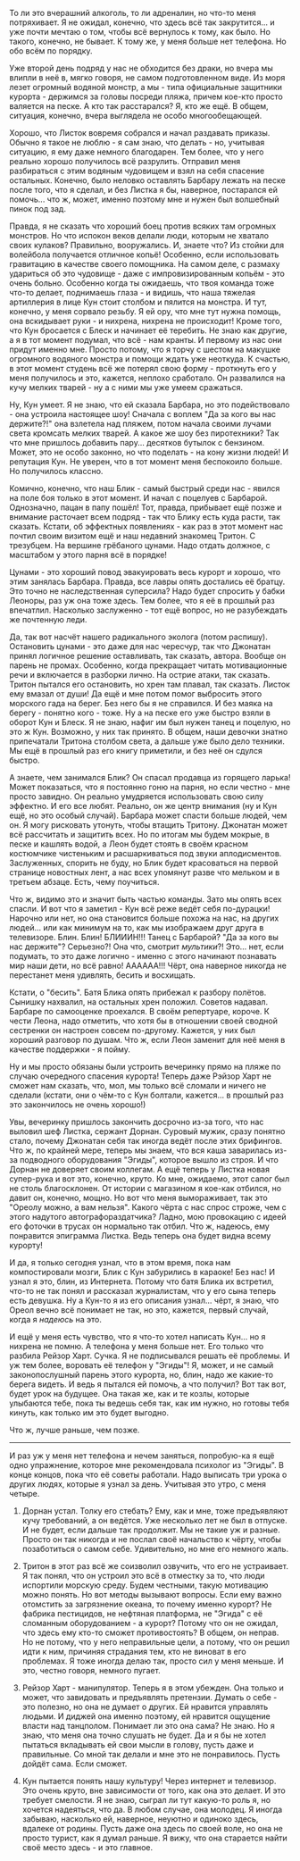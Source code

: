 То ли это вчерашний алкоголь, то ли адреналин, но что-то меня потряхивает. Я не ожидал, конечно, что здесь всё так закрутится... и уже почти мечтаю о том, чтобы всё вернулось к тому, как было. Но такого, конечно, не бывает. К тому же, у меня больше нет телефона. Но обо всём по порядку.

Уже второй день подряд у нас не обходится без драки, но вчера мы влипли в неё в, мягко говоря, не самом подготовленном виде. Из моря лезет огромный водяной монстр, а мы - типа официальные защитники курорта - держимся за головы посреди пляжа, причем кое-кто просто валяется на песке. А кто так расстарался? Я, кто же ещё. В общем, ситуация, конечно, вчера выглядела не особо многообещающей.

Хорошо, что Листок вовремя собрался и начал раздавать приказы. Обычно я такое не люблю - я сам знаю, что делать - но, учитывая ситуацию, я ему даже немного благодарен. Тем более, что у него реально хорошо получилось всё разрулить. Отправил меня разбираться с этим водяным чудовищем и взял на себя спасение остальных. Конечно, было неловко оставлять Барбару лежать на песке после того, что я сделал, и без Листка я бы, наверное, постарался ей помочь... что ж, может, именно поэтому мне и нужен был волшебный пинок под зад.

Правда, я не сказать что хороший боец против всяких там огромных монстров. Но что испокон веков делали люди, которым не хватало своих кулаков? Правильно, вооружались. И, знаете что? Из стойки для волейбола получается отличное копьё! Особенно, если использовать гравитацию в качестве своего помощника. На самом деле, с размаху удариться об это чудовище - даже с импровизированным копьём - это очень больно. Особенно когда ты ожидаешь, что твоя команда тоже что-то делает, поднимаешь глаза - и видишь, что наша тяжелая артиллерия в лице Кун стоит столбом и пялится на монстра. И тут, конечно, у меня сорвало резьбу. Я ей ору, что мне тут нужна помощь, она вскидывает руки - и нихрена, нихрена не происходит! Кроме того, что Кун бросается с Блеск и начинает её теребить. Не знаю как другие, а я в тот момент подумал, что всё - нам кранты. И первому из нас они придут именно мне. Просто потому, что я торчу с шестом на макушке огромного водяного монстра и помощи ждать уже неоткуда. К счастью, в этот момент студень всё же потерял свою форму - проткнуть его у меня получилось и это, кажется, неплохо сработало. Он развалился на кучу мелких тварей - ну а с ними мы уже умеем сражаться.

Ну, Кун умеет. Я не знаю, что ей сказала Барбара, но это подействовало - она устроила настоящее шоу! Сначала с воплем "Да за кого вы нас держите?!" она взлетела над пляжем, потом начала своими лучами света кромсать мелких тварей. А какое же шоу без пиротехники? Так что мне пришлось добавить пару... десятков бутылок с бензином. Может, это не особо законно, но что поделать - на кону жизни людей! И репутация Кун. Не уверен, что в тот момент меня беспокоило больше. Но получилось классно.

Комично, конечно, что наш Блик - самый быстрый среди нас - явился на поле боя только в этот момент. И начал с поцелуев с Барбарой. Однозначно, пацан в папу пошёл! Тот, правда, прибывает ещё позже и внимание расточает всем подряд - так что Блику есть куда расти, так сказать. Кстати, об эффектных появлениях - как раз в этот момент нас почтил своим визитом ещё и наш недавний знакомец Тритон. С трезубцем. На вершине грёбаного цунами. Надо отдать должное, с масштабом у этого парня всё в порядке!

Цунами - это хороший повод эвакуировать весь курорт и хорошо, что этим занялась Барбара. Правда, все лавры опять достались её братцу. Это точно не наследственная суперсила? Надо будет спросить у бабки Леоноры, раз уж она тоже здесь. Тем более, что я её в прошлый раз впечатлил. Насколько заслуженно - тот ещё вопрос, но не разубеждать же почтенную леди.

Да, так вот насчёт нашего радикального эколога (потом распишу). Остановить цунами - это даже для нас чересчур, так что Джонатан принял логичное решение оставливать, так сказать, автора. Вообще он парень не промах. Особенно, когда прекращает читать мотивационные речи и включается в разборки лично. На острие атаки, так сказать. Тритон пытался его остановить, но хрен там плавал, так сказать. Листок ему вмазал от души! Да ещё и мне потом помог выбросить этого морского гада на берег. Без него бы я не справился. И без маяка на берегу - понятно кого - тоже. Ну а на песке его уже быстро взяли в оборот Кун и Блеск. Я не знаю, нафиг им был нужен танец и поцелую, но это ж Кун. Возможно, у них так принято. В общем, наши девочки знатно припечатали Тритона столбом света, а дальше уже было дело техники. Мы ещё в прошлый раз его книгу приметили, и без неё он сдулся быстро.

А знаете, чем занимался Блик? Он спасал продавца из горящего ларька! Может показаться, что я постоянно гоню на парня, но если честно - мне просто завидно. Он реально умудряется использовать свою силу эффектно. И его все любят. Реально, он же центр внимания (ну и Кун ещё, но это особый случай). Барбара может спасти больше людей, чем он. Я могу рисковать утонуть, чтобы втащить Тритону. Джонатан может всё рассчитать и защитить всех. Но по итогам мы будем мокрые, в песке и кашлять водой, а Леон будет стоять в своём красном костюмчике чистеньким и расшаркиваться под звуки аплодисментов. Заслуженных, спорить не буду, но Блик будет красоваться на первой странице новостных лент, а нас всех упомянут разве что мельком и в третьем абзаце. Есть, чему поучиться.

Что ж, видимо это и значит быть частью команды. Зато мы опять всех спасли. И вот что я заметил - Кун всё реже ведёт себя по-дурацки! Нарочно или нет, но она становится больше похожа на нас, на других людей... или как минимум на то, как мы изображаем друг друга в телевизоре. Блин. Блин! БЛИИИН!!! Танец с Барбарой? "Да за кого вы нас держите"? Серьезно?! Она что, смотрит *мультики*?! Это... нет, если подумать, то это даже логично - именно с этого начинают познавать мир наши дети, но всё равно! АААААА!!! Чёрт, она наверное никогда не перестанет меня удивлять, бесить и восхищать.

Кстати, о "бесить". Батя Блика опять прибежал к разбору полётов. Сынишку нахвалил, на остальных хрен положил. Советов надавал. Барбаре по самооценке проехался. В своём репертуаре, короче. К чести Леона, надо отметить, что хотя бы в отношении своей сводной сестренки он настроен совсем по-другому. Кажется, у них был хороший разговор по душам. Что ж, если Леон заменит для неё меня в качестве поддержки - я пойму.

Ну и мы просто обязаны были устроить вечеринку прямо на пляже по случаю очередного спасения курорта! Теперь даже Рэйзор Харт не сможет нам сказать, что, мол, мы только всё сломали и ничего не сделали (кстати, они о чём-то с Кун болтали, кажется... в прошлый раз это закончилось не очень хорошо!)

Увы, вечеринку пришлось закончить досрочно из-за того, что нас выловил шеф Листка, сержант Дорнан. Суровый мужик, сразу понятно стало, почему Джонатан себя так иногда ведёт после этих брифингов. Что ж, по крайней мере, теперь мы знаем, что вся каша заварилась из-за подводного оборудования "Эгиды", которое вышло из строя. И что Дорнан не доверяет своим коллегам. А ещё теперь у Листка новая супер-рука и вот это, конечно, круто. Ко мне, ожидаемо, этот сапог был не столь благосклонен. От истории с магазином я кое-как отбился, но давит он, конечно, мощно. Но вот что меня вымораживает, так это "Ореолу можно, а вам нельзя". Какого чёрта с нас спрос строже, чем с этого надутого автографораздатчика? Ладно, мою провокацию с идеей его фоточки в трусах он нормально так отбил. Что ж, надеюсь, ему понравится эпиграмма Листка. Ведь теперь она будет видна всему курорту!

И да, я только сегодня узнал, что в этом время, пока нам компостировали мозги, Блик с Кун забурились в караоке! Без нас! И узнал я это, блин, из Интернета. Потому что батя Блика их встретил, что-то не так понял и рассказал журналистам, что у его сына теперь есть девушка. Ну а Кун-то я из его описания узнал... чёрт, я знаю, что Ореол вечно всё понимает не так, но это, кажется, первый случай, когда я *надеюсь* на это.

И ещё у меня есть чувство, что я что-то хотел написать Кун... но я нихрена не помню. А телефона у меня больше нет. Его только что разбила Рейзор Харт. Сучка. Я не подписывался решать её проблемы. И уж тем более, воровать её телефон у "Эгиды"! Я, может, и не самый законопослушный парень этого курорта, но, блин, надо же какие-то берега видеть. И ведь я пытался ей помочь, а что получил? Вот так вот, будет урок на будущее. Она такая же, как и те козлы, которые улыбаются тебе, пока ты ведешь себя так, как им нужно, но готовы тебя кинуть, как только им это будет выгодно.

Что ж, лучше раньше, чем позже.

---

И раз уж у меня нет телефона и нечем заняться, попробую-ка я ещё одно упражнение, которое мне рекомендовала психолог из "Эгиды". В конце концов, пока что её советы работали. Надо выписать три урока о других людях, которые я узнал за день. Учитывая это утро, с меня четыре.

1. Дорнан устал. Толку его стебать? Ему, как и мне, тоже предъявляют кучу требований, а он ведётся. Уже несколько лет не был в отпуске. И не будет, если дальше так продолжит. Мы не такие уж и разные. Просто он так никогда и не послал своё начальство к чёрту, чтобы позаботиться о самом себе. Удивительно, но мне его немного жаль.

2. Тритон в этот раз всё же соизволил озвучить, что его не устраивает. Я так понял, что он устроил это всё в отместку за то, что люди испортили морскую среду. Будем честными, такую мотивацию можно понять. Но вот методы вызывают вопросы. Если ему важно отомстить за загрязнение океана, то почему именно курорт? Не фабрика пестицидов, не нефтяная платформа, не "Эгида" с её сломанным оборудованием - а курорт? Потому что он не ожидал, что здесь ему кто-то сможет противостоять? В общем, он неправ. Но не потому, что у него неправильные цели, а потому, что он решил идти к ним, причиняя страдания тем, кто не виноват в его проблемах. Я тоже иногда делаю так, просто сил у меня меньше. И это, честно говоря, немного пугает.

3. Рейзор Харт - манипулятор. Теперь я в этом убежден. Она только и может, что завидовать и предъявлять претензии. Думать о себе - это полезно, но она не думает о других. Ей нравится управлять людьми. И диджей она именно поэтому, ей нравится ощущение власти над танцполом. Понимает ли это она сама? Не знаю. Но я знаю, что меня она точно слушать не будет. Да и я бы не хотел пытаться вкладывать ей свои мысли в голову, пусть даже и правильные. Со мной так делали и мне это не понравилось. Пусть дойдёт сама. Если сможет.

4. Кун пытается понять нашу культуру! Через интернет и телевизор. Это очень круто, вне зависимости от того, как она это делает. И это требует смелости. Я не знаю, сыграл ли тут какую-то роль я, но хочется надеяться, что да. В любом случае, она молодец. Я иногда забываю, насколько ей, наверное, неуютно и одиноко здесь, вдалеке от родины. Пусть даже она здесь по своей воле, но она не просто турист, как я думал раньше. Я вижу, что она старается найти своё место здесь - и это главное.

